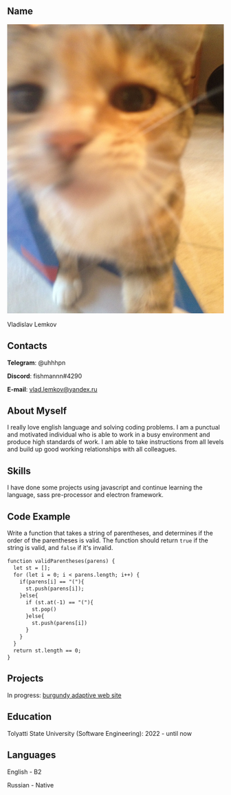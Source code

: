 ## Name

![my photo](/img/pfp.jpg?raw=true "Title")

Vladislav Lemkov

## Contacts

**Telegram**: @uhhhpn

**Discord**: fishmannn#4290

**E-mail**: vlad.lemkov@yandex.ru

## About Myself

I really love english language and solving coding problems.
I am a punctual and motivated individual who is able to work in a busy environment and produce high standards of work. I am able to take instructions from all levels and build up good working relationships with all colleagues.

## Skills

I have done some projects using javascript and continue learning the language, sass pre-processor and electron framework.

## Code Example

Write a function that takes a string of parentheses, and determines if the order of the parentheses is valid. The function should return `true` if the string is valid, and `false` if it's invalid.

```
function validParentheses(parens) {
  let st = [];
  for (let i = 0; i < parens.length; i++) {
    if(parens[i] == "("){
      st.push(parens[i]);
    }else{
      if (st.at(-1) == "("){
        st.pop()
      }else{
        st.push(parens[i])
      }
    }
  }
  return st.length == 0;
}
```

## Projects

In progress:
[burgundy adaptive web site](https://fishmannnnnn.github.io/burgundy/)

## Education

Tolyatti State University (Software Engineering): 2022 - until now

## Languages

English - B2

Russian - Native
